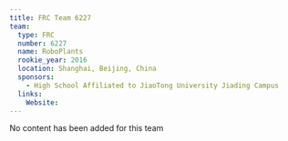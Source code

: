 ```yaml
---
title: FRC Team 6227
team:
  type: FRC
  number: 6227
  name: RoboPlants
  rookie_year: 2016
  location: Shanghai, Beijing, China
  sponsors:
    - High School Affiliated to JiaoTong University Jiading Campus
  links:
    Website: 
---
```

No content has been added for this team